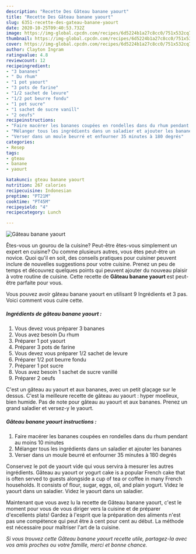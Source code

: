 ```yaml
---
description: "Recette Des Gâteau banane yaourt"
title: "Recette Des Gâteau banane yaourt"
slug: 6351-recette-des-gateau-banane-yaourt
date: 2020-10-25T09:40:53.732Z
image: https://img-global.cpcdn.com/recipes/6d5224b1a27c8cc0/751x532cq70/gateau-banane-yaourt-photo-principale-de-la-recette.jpg
thumbnail: https://img-global.cpcdn.com/recipes/6d5224b1a27c8cc0/751x532cq70/gateau-banane-yaourt-photo-principale-de-la-recette.jpg
cover: https://img-global.cpcdn.com/recipes/6d5224b1a27c8cc0/751x532cq70/gateau-banane-yaourt-photo-principale-de-la-recette.jpg
author: Clayton Ingram
ratingvalue: 4.8
reviewcount: 12
recipeingredient:
- "3 bananes"
- " Du rhum"
- "1 pot yaourt"
- "3 pots de farine"
- "1/2 sachet de levure"
- "1/2 pot beurre fondu"
- "1 pot sucre"
- "1 sachet de sucre vanill"
- "2 oeufs"
recipeinstructions:
- "Faire macérer les bananes coupées en rondelles dans du rhum pendant au moins 10 minutes"
- "Mélanger tous les ingrédients dans un saladier et ajouter les bananes"
- "Verser dans un moule beurré et enfourner 35 minutes à 180 degrés"
categories:
- Resep
tags:
- gteau
- banane
- yaourt

katakunci: gteau banane yaourt 
nutrition: 267 calories
recipecuisine: Indonesian
preptime: "PT21M"
cooktime: "PT45M"
recipeyield: "4"
recipecategory: Lunch

---
```



![Gâteau banane yaourt](https://img-global.cpcdn.com/recipes/6d5224b1a27c8cc0/751x532cq70/gateau-banane-yaourt-photo-principale-de-la-recette.jpg)

Êtes-vous un gourou de la cuisine? Peut-être êtes-vous simplement un expert en cuisine? Ou comme plusieurs autres, vous êtes peut-être un novice. Quoi qu'il en soit, des conseils pratiques pour cuisiner peuvent inclure de nouvelles suggestions pour votre cuisine. Prenez un peu de temps et découvrez quelques points qui peuvent ajouter du nouveau plaisir à votre routine de cuisine. Cette recette de <strong> Gâteau banane yaourt </strong> est peut-être parfaite pour vous.

<!--inarticleads1-->

Vous pouvez avoir gâteau banane yaourt en utilisant 9 Ingrédients et 3 pas. Voici comment vous cuire cette.

##### Ingrédients de gâteau banane yaourt :

1. Vous devez vous préparer 3 bananes
1. Vous avez besoin  Du rhum
1. Préparer 1 pot yaourt
1. Préparer 3 pots de farine
1. Vous devez vous préparer 1/2 sachet de levure
1. Préparer 1/2 pot beurre fondu
1. Préparer 1 pot sucre
1. Vous avez besoin 1 sachet de sucre vanillé
1. Préparer 2 oeufs


C&#39;est un gâteau au yaourt et aux bananes, avec un petit glaçage sur le dessus. C&#39;est la meilleure recette de gâteau au yaourt : hyper moelleux, bien humide. Pas de note pour gâteau au yaourt et aux bananes. Prenez un grand saladier et versez-y le yaourt. 

<!--inarticleads2-->

##### Gâteau banane yaourt instructions :

1. Faire macérer les bananes coupées en rondelles dans du rhum pendant au moins 10 minutes
1. Mélanger tous les ingrédients dans un saladier et ajouter les bananes
1. Verser dans un moule beurré et enfourner 35 minutes à 180 degrés


Conservez le pot de yaourt vide qui vous servira à mesurer les autres ingrédients. Gâteau au yaourt or yogurt cake is a popular French cake that is often served to guests alongside a cup of tea or coffee in many French households. It consists of flour, sugar, eggs, oil, and plain yogurt. Videz le yaourt dans un saladier. Videz le yaourt dans un saladier. 

<!--inarticleads1-->

<p>
Maintenant que vous avez lu la recette de Gâteau banane yaourt, c'est le moment pour vous de vous diriger vers la cuisine et de préparer d'excellents plats! Gardez à l'esprit que la préparation des aliments n'est pas une compétence qui peut être à cent pour cent au début. La méthode est nécessaire pour maîtriser l'art de la cuisine.
</p>

<p>
<i>Si vous trouvez cette Gâteau banane yaourt recette utile, partagez-la avec vos amis proches ou votre famille, merci et bonne chance.</i>
</p>
